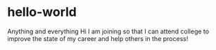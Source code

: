 # hello-world
Anything and everything
Hi I am joining so that I can attend college to improve the state of my career and help others in the process!
